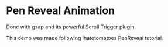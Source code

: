 # Pen Reveal Animation 

Done with gsap and its powerful Scroll Trigger plugin. 

This demo was made following ihatetomatoes PenReveal tutorial. 
